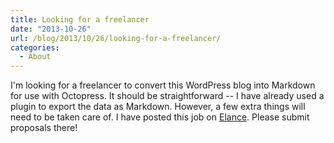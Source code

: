 ```yaml
---
title: Looking for a freelancer
date: "2013-10-26"
url: /blog/2013/10/26/looking-for-a-freelancer/
categories:
  - About
---
```

I'm looking for a freelancer to convert this WordPress blog into Markdown for use with Octopress. It should be straightforward -- I have already used a plugin to export the data as Markdown. However, a few extra things will need to be taken care of. I have posted this job on [Elance](https://www.elance.com/j/convert-wordpress-site-octopress/48229999/). Please submit proposals there!


